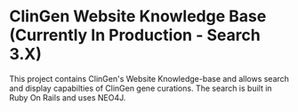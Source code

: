 # ClinGen Website Knowledge Base (Currently In Production - Search 3.X)

This project contains ClinGen's Website Knowledge-base and allows search and display capabilties of ClinGen gene curations. The search is built in Ruby On Rails and uses NEO4J.
